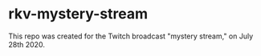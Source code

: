 # rkv-mystery-stream
This repo was created for the Twitch broadcast "mystery stream," on July 28th 2020.
